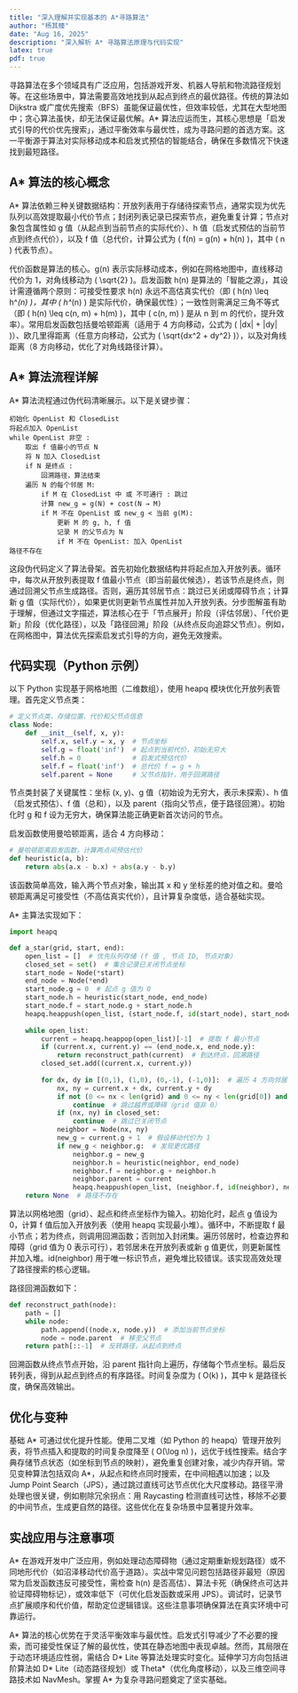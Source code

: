 ```yaml
---
title: "深入理解并实现基本的 A*寻路算法"
author: "杨其臻"
date: "Aug 16, 2025"
description: "深入解析 A* 寻路算法原理与代码实现"
latex: true
pdf: true
---
```


寻路算法在多个领域具有广泛应用，包括游戏开发、机器人导航和物流路径规划等。在这些场景中，算法需要高效地找到从起点到终点的最优路径。传统的算法如 Dijkstra 或广度优先搜索（BFS）虽能保证最优性，但效率较低，尤其在大型地图中；贪心算法虽快，却无法保证最优解。A* 算法应运而生，其核心思想是「启发式引导的代价优先搜索」，通过平衡效率与最优性，成为寻路问题的首选方案。这一平衡源于算法对实际移动成本和启发式预估的智能结合，确保在多数情况下快速找到最短路径。

## A* 算法的核心概念  
A* 算法依赖三种关键数据结构：开放列表用于存储待探索节点，通常实现为优先队列以高效提取最小代价节点；封闭列表记录已探索节点，避免重复计算；节点对象包含属性如 g 值（从起点到当前节点的实际代价）、h 值（启发式预估的当前节点到终点代价），以及 f 值（总代价，计算公式为 \( f(n) = g(n) + h(n) \)，其中 \( n \) 代表节点）。  

代价函数是算法的核心。g(n) 表示实际移动成本，例如在网格地图中，直线移动代价为 1，对角线移动为 \( \sqrt{2} \)。启发函数 h(n) 是算法的「智能之源」，其设计需遵循两个原则：可接受性要求 h(n) 永远不高估真实代价（即 \( h(n) \leq h^*(n) \)，其中 \( h^*(n) \) 是实际代价，确保最优性）；一致性则需满足三角不等式（即 \( h(n) \leq c(n, m) + h(m) \)，其中 \( c(n, m) \) 是从 n 到 m 的代价，提升效率）。常用启发函数包括曼哈顿距离（适用于 4 方向移动，公式为 \( |dx| + |dy| \)）、欧几里得距离（任意方向移动，公式为 \( \sqrt{dx^2 + dy^2} \)），以及对角线距离（8 方向移动，优化了对角线路径计算）。

## A* 算法流程详解  
A* 算法流程通过伪代码清晰展示。以下是关键步骤：  
```plaintext
初始化 OpenList 和 ClosedList
将起点加入 OpenList
while OpenList 非空 :
    取出 f 值最小的节点 N
    将 N 加入 ClosedList
    if N 是终点 : 
        回溯路径，算法结束
    遍历 N 的每个邻居 M:
        if M 在 ClosedList 中 或 不可通行 : 跳过
        计算 new_g = g(N) + cost(N → M)
        if M 不在 OpenList 或 new_g < 当前 g(M):
            更新 M 的 g, h, f 值
            记录 M 的父节点为 N
            if M 不在 OpenList: 加入 OpenList
路径不存在
```  
这段伪代码定义了算法骨架。首先初始化数据结构并将起点加入开放列表。循环中，每次从开放列表提取 f 值最小节点（即当前最优候选），若该节点是终点，则通过回溯父节点生成路径。否则，遍历其邻居节点：跳过已关闭或障碍节点；计算新 g 值（实际代价），如果更优则更新节点属性并加入开放列表。分步图解虽有助于理解，但通过文字描述，算法核心在于「节点展开」阶段（评估邻居）、「代价更新」阶段（优化路径），以及「路径回溯」阶段（从终点反向追踪父节点）。例如，在网格图中，算法优先探索启发式引导的方向，避免无效搜索。

## 代码实现（Python 示例）  
以下 Python 实现基于网格地图（二维数组），使用 heapq 模块优化开放列表管理。首先定义节点类：  
```python
# 定义节点类，存储位置、代价和父节点信息
class Node:
    def __init__(self, x, y):
        self.x, self.y = x, y  # 节点坐标
        self.g = float('inf')  # 起点到当前代价，初始无穷大
        self.h = 0             # 启发式预估代价
        self.f = float('inf')  # 总代价 f = g + h
        self.parent = None     # 父节点指针，用于回溯路径
```  
节点类封装了关键属性：坐标 (x, y)、g 值（初始设为无穷大，表示未探索）、h 值（启发式预估）、f 值（总和），以及 parent（指向父节点，便于路径回溯）。初始化时 g 和 f 设为无穷大，确保算法能正确更新首次访问的节点。  

启发函数使用曼哈顿距离，适合 4 方向移动：  
```python
# 曼哈顿距离启发函数，计算两点间预估代价
def heuristic(a, b):
    return abs(a.x - b.x) + abs(a.y - b.y)
```  
该函数简单高效，输入两个节点对象，输出其 x 和 y 坐标差的绝对值之和。曼哈顿距离满足可接受性（不高估真实代价），且计算复杂度低，适合基础实现。  

A* 主算法实现如下：  
```python
import heapq

def a_star(grid, start, end):
    open_list = []  # 优先队列存储 (f 值 , 节点 ID, 节点对象)
    closed_set = set()  # 集合记录已关闭节点坐标
    start_node = Node(*start)
    end_node = Node(*end)
    start_node.g = 0  # 起点 g 值为 0
    start_node.h = heuristic(start_node, end_node)
    start_node.f = start_node.g + start_node.h
    heapq.heappush(open_list, (start_node.f, id(start_node), start_node))
    
    while open_list:
        current = heapq.heappop(open_list)[-1]  # 提取 f 最小节点
        if (current.x, current.y) == (end_node.x, end_node.y):
            return reconstruct_path(current)  # 到达终点，回溯路径
        closed_set.add((current.x, current.y))
        
        for dx, dy in [(0,1), (1,0), (0,-1), (-1,0)]:  # 遍历 4 方向邻居
            nx, ny = current.x + dx, current.y + dy
            if not (0 <= nx < len(grid) and 0 <= ny < len(grid[0]) and grid[nx][ny] == 0):
                continue  # 跳过越界或障碍（grid 值非 0）
            if (nx, ny) in closed_set:
                continue  # 跳过已关闭节点
            neighbor = Node(nx, ny)
            new_g = current.g + 1  # 假设移动代价为 1
            if new_g < neighbor.g:  # 发现更优路径
                neighbor.g = new_g
                neighbor.h = heuristic(neighbor, end_node)
                neighbor.f = neighbor.g + neighbor.h
                neighbor.parent = current
                heapq.heappush(open_list, (neighbor.f, id(neighbor), neighbor))
    return None  # 路径不存在
```  
算法以网格地图（grid）、起点和终点坐标作为输入。初始化时，起点 g 值设为 0，计算 f 值后加入开放列表（使用 heapq 实现最小堆）。循环中，不断提取 f 最小节点；若为终点，则调用回溯函数；否则加入封闭集。遍历邻居时，检查边界和障碍（grid 值为 0 表示可行），若邻居未在开放列表或新 g 值更优，则更新属性并加入堆。id(neighbor) 用于唯一标识节点，避免堆比较错误。该实现高效处理了路径搜索的核心逻辑。  

路径回溯函数如下：  
```python
def reconstruct_path(node):
    path = []
    while node:
        path.append((node.x, node.y))  # 添加当前节点坐标
        node = node.parent  # 移至父节点
    return path[::-1]  # 反转路径，从起点到终点
```  
回溯函数从终点节点开始，沿 parent 指针向上遍历，存储每个节点坐标。最后反转列表，得到从起点到终点的有序路径。时间复杂度为 \( O(k) \)，其中 k 是路径长度，确保高效输出。

## 优化与变种  
基础 A* 可通过优化提升性能。使用二叉堆（如 Python 的 heapq）管理开放列表，将节点插入和提取的时间复杂度降至 \( O(\log n) \)，远优于线性搜索。结合字典存储节点状态（如坐标到节点的映射），避免重复创建对象，减少内存开销。常见变种算法包括双向 A*，从起点和终点同时搜索，在中间相遇以加速；以及 Jump Point Search（JPS），通过跳过直线可达节点优化大尺度移动。路径平滑处理也很关键，例如剔除冗余拐点：用 Raycasting 检测直线可达性，移除不必要的中间节点，生成更自然的路径。这些优化在复杂场景中显著提升效率。

## 实战应用与注意事项  
A* 在游戏开发中广泛应用，例如处理动态障碍物（通过定期重新规划路径）或不同地形代价（如沼泽移动代价高于道路）。实战中常见问题包括路径非最短（原因常为启发函数违反可接受性，需检查 h(n) 是否高估）、算法卡死（确保终点可达并验证障碍物标记），或效率低下（可优化启发函数或采用 JPS）。调试时，记录节点扩展顺序和代价值，帮助定位逻辑错误。这些注意事项确保算法在真实环境中可靠运行。

A* 算法的核心优势在于灵活平衡效率与最优性。启发式引导减少了不必要的搜索，而可接受性保证了解的最优性，使其在静态地图中表现卓越。然而，其局限在于动态环境适应性弱，需结合 D* Lite 等算法处理实时变化。延伸学习方向包括进阶算法如 D* Lite（动态路径规划）或 Theta*（优化角度移动），以及三维空间寻路技术如 NavMesh。掌握 A* 为复杂寻路问题奠定了坚实基础。
